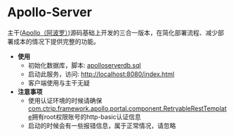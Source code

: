 # Apollo-Server
主干([Apollo（阿波罗）](https://github.com/ctripcorp/apollo))源码基础上开发的三合一版本，在简化部署流程、减少部署成本的情况下提供完整的功能。
* **使用**
  * 初始化数据库，脚本: [apolloserverdb.sql](https://github.com/progr1mmer/apollo/tree/master/apollo-server/sql/apolloserverdb.sql)
  * 启动此服务，访问: [http://localhost:8080/index.html](http://localhost:8080/index.html)
  * 客户端使用与主干无疑
* **注意事项**
  * 使用认证环境的时候请确保[com.ctrip.framework.apollo.portal.component.RetryableRestTemplate](https://github.com/progr1mmer/apollo/tree/master/apollo-server/src/com/ctrip/framework/apollo/portal/component/RetryableRestTemplate.java)拥有root权限账号的http-basic认证信息
  * 启动的时候会有一些报错信息，属于正常情况，请忽略
